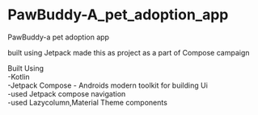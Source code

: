 # PawBuddy-A_pet_adoption_app
PawBuddy-a pet adoption app

built using Jetpack made this as project as a part of Compose campaign <br>

Built Using <br>
-Kotlin<br>
-Jetpack Compose - Androids modern toolkit for building Ui<br> 
  -used Jetpack compose navigation<br>
-used Lazycolumn,Material Theme components
